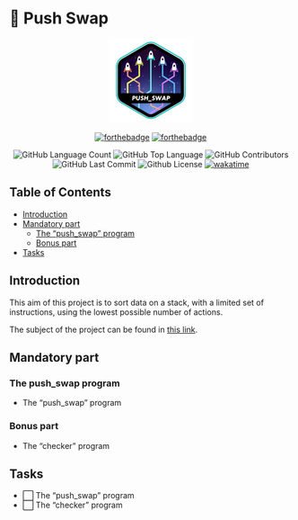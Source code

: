 # :arrows_counterclockwise: Push Swap

<div align=center>

  ![badge](https://raw.githubusercontent.com/angelamcosta/angelamcosta/main/42_badges/push_swape.png)

  [![forthebadge](https://forthebadge.com/images/badges/made-with-c.svg)](https://forthebadge.com)  [![forthebadge](https://forthebadge.com/images/badges/built-by-codebabes.svg)](https://forthebadge.com)
</div>

<div align=center>
  <img alt="GitHub Language Count" src="https://img.shields.io/github/languages/count/angelamcosta/push_swap" /> <img alt="GitHub Top Language" src="https://img.shields.io/github/languages/top/angelamcosta/push_swap" /> <img alt="GitHub Contributors" src="https://img.shields.io/github/contributors/angelamcosta/push_swap" /> <img alt="GitHub Last Commit" src="https://img.shields.io/github/last-commit/angelamcosta/push_swap" /> <img alt="Github License" src="https://img.shields.io/github/license/angelamcosta/push_swap" /> <a href="https://wakatime.com/badge/user/0c29d5b3-c30b-4e1a-ad07-2da3bd4f7e05/project/dabcdb49-57a2-40f5-af8e-21c8adb85299"><img src="https://wakatime.com/badge/user/0c29d5b3-c30b-4e1a-ad07-2da3bd4f7e05/project/dabcdb49-57a2-40f5-af8e-21c8adb85299.svg" alt="wakatime"></a>
</div>

## Table of Contents

- [Introduction](#introduction)
- [Mandatory part](#mandatory-part)
  - [The “push_swap” program](#the-push_swap-program)
  - [Bonus part](#bonus-part)
- [Tasks](#tasks)

## Introduction

This aim of this project is to sort data on a stack, with a limited set of instructions, using the lowest possible number of actions. 

The subject of the project can be found in [this link](https://raw.githubusercontent.com/angelamcosta/push_swap/main/en.subject.pdf).

## Mandatory part

### The push_swap program

- The “push_swap” program

### Bonus part
- The “checker” program

## Tasks

- :white_large_square: The “push_swap” program
- :white_large_square: The “checker” program
